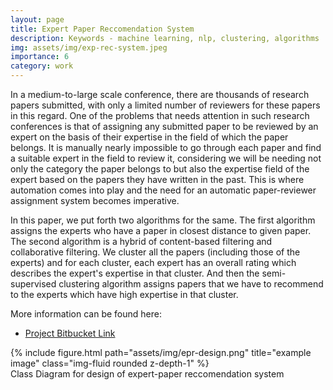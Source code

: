 ```yaml
---
layout: page
title: Expert Paper Reccomendation System
description: Keywords - machine learning, nlp, clustering, algorithms
img: assets/img/exp-rec-system.jpeg
importance: 6
category: work
---
```

In a medium-to-large scale conference, there are thousands of research papers submitted, with only a limited number of reviewers for these papers in this regard. One of the problems that needs attention in such research conferences is that of assigning any submitted paper to be reviewed by an expert on the basis of their expertise in the field of which the paper belongs. It is manually nearly impossible to go through each paper and find a suitable expert in the field to review it, considering we will be needing not only the category the paper belongs to but also the expertise field of the expert based on the papers they have written in the past. This is where automation comes into play and the need for an automatic paper-reviewer assignment system becomes imperative.

In this paper, we put forth two algorithms for the same. The first algorithm assigns the experts who have a paper in closest distance to given paper. The second algorithm is a hybrid of content-based filtering and collaborative filtering. We cluster all the papers (including those of the experts) and for each cluster, each expert has an overall rating which describes the expert's expertise in that cluster. And then the semi-supervised clustering algorithm assigns papers that we have to recommend to the experts which have high expertise in that cluster.

More information can be found here:
<ul>
  <li><a href="https://bitbucket.org/akshat3011/recommendation-system/src/master/">Project Bitbucket Link </a></li>
</ul>
<div class="row">
    <div class="col-sm mt-3 mt-md-0">
        {% include figure.html path="assets/img/epr-design.png" title="example image" class="img-fluid rounded z-depth-1" %}
    </div>
</div>
<div class="caption">
    Class Diagram for design of expert-paper reccomendation system
</div>
